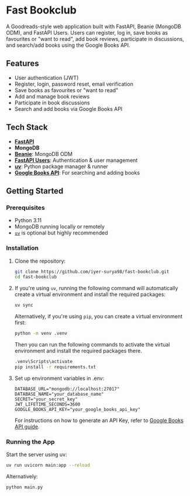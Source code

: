 # Fast Bookclub

A Goodreads-style web application built with FastAPI, Beanie (MongoDB ODM), and FastAPI Users. Users can register, log in, save books as favourites or "want to read", add book reviews, participate in discussions, and search/add books using the Google Books API.

## Features

- User authentication (JWT)
- Register, login, password reset, email verification
- Save books as favourites or "want to read"
- Add and manage book reviews
- Participate in book discussions
- Search and add books via Google Books API

## Tech Stack

- [**FastAPI**](https://fastapi.tiangolo.com/)
- **MongoDB**
- [**Beanie**](https://github.com/BeanieODM/beanie): MongoDB ODM
- [**FastAPI Users**](https://fastapi-users.github.io/fastapi-users/latest/): Authentication & user management
- [**uv**]((https://github.com/astral-sh/uv)): Python package manager & runner
- [**Google Books API**](https://developers.google.com/books/docs/overview): For searching and adding books

## Getting Started

### Prerequisites

- Python 3.11
- MongoDB running locally or remotely
- [`uv`](https://github.com/astral-sh/uv) is optional but highly recommended

### Installation

1. Clone the repository:
    ```sh
    git clone https://github.com/iyer-surya98/fast-bookclub.git
    cd fast-bookclub
    ```
2. If you're using `uv`, running the following command will automatically create a virtual environment and install the required packages:
    ```sh
    uv sync
    ```
    Alternatively, if you're using `pip`, you can create a virtual environment first:
    ```sh
    python -m venv .venv
    ```
    Then you can run the following commands to activate the virtual environment and install the required packages there. 
    ```sh
    .venv\Scripts\activate
    pip install -r requirements.txt
    ```
3. Set up environment variables in .env:
    ```
    DATABASE_URL="mongodb://localhost:27017"
    DATABASE_NAME="your_database_name"
    SECRET="your_secret_key"
    JWT_LIFETIME_SECONDS=3600
    GOOGLE_BOOKS_API_KEY="your_google_books_api_key"
    ```
    For instructions on how to generate an API Key, refer to [Google Books API guide](https://developers.google.com/books/docs/v1/using#APIKey).

### Running the App

Start the server using uv:
```sh
uv run uvicorn main:app --reload
```
Alternatively:
```sh
python main.py
```
